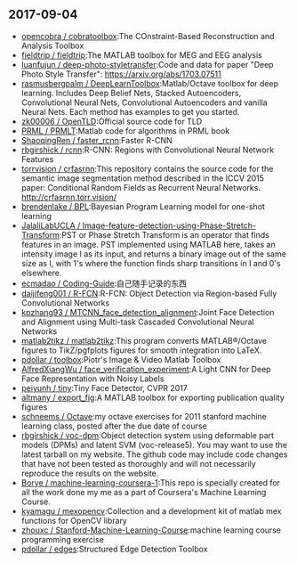 ## 2017-09-04

* [opencobra / cobratoolbox](https://github.com/opencobra/cobratoolbox):The COnstraint-Based Reconstruction and Analysis Toolbox
* [fieldtrip / fieldtrip](https://github.com/fieldtrip/fieldtrip):The MATLAB toolbox for MEG and EEG analysis
* [luanfujun / deep-photo-styletransfer](https://github.com/luanfujun/deep-photo-styletransfer):Code and data for paper "Deep Photo Style Transfer": https://arxiv.org/abs/1703.07511
* [rasmusbergpalm / DeepLearnToolbox](https://github.com/rasmusbergpalm/DeepLearnToolbox):Matlab/Octave toolbox for deep learning. Includes Deep Belief Nets, Stacked Autoencoders, Convolutional Neural Nets, Convolutional Autoencoders and vanilla Neural Nets. Each method has examples to get you started.
* [zk00006 / OpenTLD](https://github.com/zk00006/OpenTLD):Official source code for TLD
* [PRML / PRMLT](https://github.com/PRML/PRMLT):Matlab code for algorithms in PRML book
* [ShaoqingRen / faster_rcnn](https://github.com/ShaoqingRen/faster_rcnn):Faster R-CNN
* [rbgirshick / rcnn](https://github.com/rbgirshick/rcnn):R-CNN: Regions with Convolutional Neural Network Features
* [torrvision / crfasrnn](https://github.com/torrvision/crfasrnn):This repository contains the source code for the semantic image segmentation method described in the ICCV 2015 paper: Conditional Random Fields as Recurrent Neural Networks. http://crfasrnn.torr.vision/
* [brendenlake / BPL](https://github.com/brendenlake/BPL):Bayesian Program Learning model for one-shot learning
* [JalaliLabUCLA / Image-feature-detection-using-Phase-Stretch-Transform](https://github.com/JalaliLabUCLA/Image-feature-detection-using-Phase-Stretch-Transform):PST or Phase Stretch Transform is an operator that finds features in an image. PST implemented using MATLAB here, takes an intensity image I as its input, and returns a binary image out of the same size as I, with 1's where the function finds sharp transitions in I and 0's elsewhere.
* [ecmadao / Coding-Guide](https://github.com/ecmadao/Coding-Guide):自己随手记录的东西
* [daijifeng001 / R-FCN](https://github.com/daijifeng001/R-FCN):R-FCN: Object Detection via Region-based Fully Convolutional Networks
* [kpzhang93 / MTCNN_face_detection_alignment](https://github.com/kpzhang93/MTCNN_face_detection_alignment):Joint Face Detection and Alignment using Multi-task Cascaded Convolutional Neural Networks
* [matlab2tikz / matlab2tikz](https://github.com/matlab2tikz/matlab2tikz):This program converts MATLAB®/Octave figures to TikZ/pgfplots figures for smooth integration into LaTeX.
* [pdollar / toolbox](https://github.com/pdollar/toolbox):Piotr's Image & Video Matlab Toolbox
* [AlfredXiangWu / face_verification_experiment](https://github.com/AlfredXiangWu/face_verification_experiment):A Light CNN for Deep Face Representation with Noisy Labels
* [peiyunh / tiny](https://github.com/peiyunh/tiny):Tiny Face Detector, CVPR 2017
* [altmany / export_fig](https://github.com/altmany/export_fig):A MATLAB toolbox for exporting publication quality figures
* [schneems / Octave](https://github.com/schneems/Octave):my octave exercises for 2011 stanford machine learning class, posted after the due date of course
* [rbgirshick / voc-dpm](https://github.com/rbgirshick/voc-dpm):Object detection system using deformable part models (DPMs) and latent SVM (voc-release5). You may want to use the latest tarball on my website. The github code may include code changes that have not been tested as thoroughly and will not necessarily reproduce the results on the website.
* [Borye / machine-learning-coursera-1](https://github.com/Borye/machine-learning-coursera-1):This repo is specially created for all the work done my me as a part of Coursera's Machine Learning Course.
* [kyamagu / mexopencv](https://github.com/kyamagu/mexopencv):Collection and a development kit of matlab mex functions for OpenCV library
* [zhouxc / Stanford-Machine-Learning-Course](https://github.com/zhouxc/Stanford-Machine-Learning-Course):machine learning course programming exercise
* [pdollar / edges](https://github.com/pdollar/edges):Structured Edge Detection Toolbox
